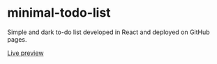 # minimal-todo-list

Simple and dark to-do list developed in React and deployed on GitHub pages.

[Live preview](https://rojaslabs.github.io/minimal-todo-list/)
